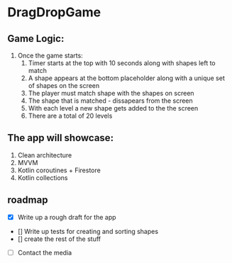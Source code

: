 # DragDropGame

## Game Logic:
1. Once the game starts:
    1. Timer starts at the top with 10 seconds along with shapes left to match
    2. A shape appears at the bottom placeholder along with a unique set of shapes on the screen
    3. The player must match shape with the shapes on screen
    4. The shape that is matched - dissapears from the screen
    5. With each level a new shape gets added to the the screen
    6. There are a total of 20 levels

## The app will showcase:

1. Clean architecture
2. MVVM
3. Kotlin coroutines + Firestore
4. Kotlin collections


## roadmap
- [x] Write up a rough draft for the app
- [] Write up tests for creating and sorting shapes
- [] create the rest of the stuff
- [ ] Contact the media
